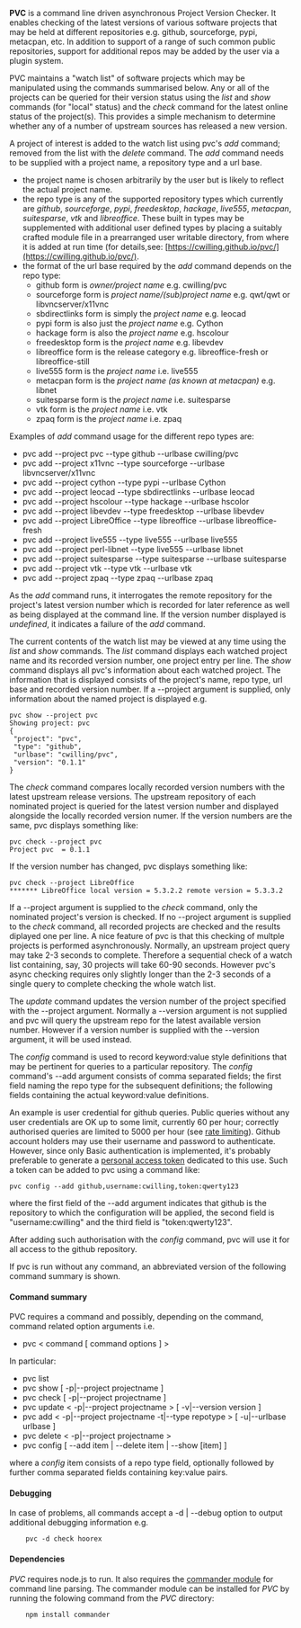 **PVC** is a command line driven asynchronous Project Version Checker. It enables checking of the latest versions of various software projects that may be held at different repositories e.g. github, sourceforge, pypi, metacpan, etc. In addition to support of a range of such common public repositories, support for additional repos may be added by the user via a plugin system.

PVC maintains a "watch list" of software projects which may be manipulated using the commands summarised below. Any or all of the projects can be queried for their version status using the *list* and *show* commands (for "local" status) and the *check* command for the latest online status of the project(s). This provides a simple mechanism to determine whether any of a number of upstream sources has released a new version.

A project of interest is added to the watch list using pvc's *add* command; removed from the list with the *delete* command. The *add* command needs to be supplied with a project name, a repository type and a url base.
  - the project name is chosen arbitrarily by the user but is likely to reflect the actual project name.
  - the repo type is any of the supported repository types which currently are *github*, *sourceforge*, *pypi*, *freedesktop*, *hackage*, *live555*, *metacpan*, *suitesparse*, *vtk* and *libreoffice*. These built in types may be supplemented with additional user defined types by placing a suitably crafted module file in a prearranged user writable directory, from where it is added at run time (for details,see: [https://cwilling.github.io/pvc/](https://cwilling.github.io/pvc/).
  - the format of the url base required by the *add* command depends on the repo type:
    - github form is *owner/project name* e.g. cwilling/pvc
    - sourceforge form is *project name/(sub)project name* e.g. qwt/qwt or libvncserver/x11vnc
    - sbdirectlinks form is simply the *project name* e.g. leocad
    - pypi form is also just the *project name* e.g. Cython
    - hackage form is also the *project name* e.g. hscolour
    - freedesktop form is the *project name* e.g. libevdev
    - libreoffice form is the release category e.g. libreoffice-fresh or libreoffice-still
    - live555 form is the *project name* i.e. live555
    - metacpan form is the *project name (as known at metacpan)* e.g. libnet
    - suitesparse form is the *project name* i.e. suitesparse
    - vtk form is the *project name* i.e. vtk
    - zpaq form is the *project name* i.e. zpaq

Examples of *add* command usage for the different repo types are:
  - pvc add --project pvc --type github --urlbase cwilling/pvc
  - pvc add --project x11vnc --type sourceforge --urlbase libvncserver/x11vnc
  - pvc add --project cython --type pypi --urlbase Cython
  - pvc add --project leocad --type sbdirectlinks --urlbase leocad
  - pvc add --project hscolour --type hackage --urlbase hscolor
  - pvc add --project libevdev --type freedesktop --urlbase libevdev
  - pvc add --project LibreOffice --type libreoffice --urlbase libreoffice-fresh
  - pvc add --project live555 --type live555 --urlbase live555
  - pvc add --project perl-libnet --type live555 --urlbase libnet
  - pvc add --project suitesparse --type suitesparse --urlbase suitesparse
  - pvc add --project vtk --type vtk --urlbase vtk
  - pvc add --project zpaq --type zpaq --urlbase zpaq

As the *add* command runs, it interrogates the remote repository for the project's latest version number which is recorded for later reference as well as being displayed at the command line. If the version number displayed is *undefined*, it indicates a failure of the *add* command.

The current contents of the watch list may be viewed at any time using the *list* and *show* commands. The *list* command displays each watched project name and its recorded version number, one project entry per line. The *show* command displays all pvc's information about each watched project. The information that is displayed consists of the project's name, repo type, url base and recorded version number. If a --project argument is supplied, only information about the named project is displayed e.g.

    pvc show --project pvc
    Showing project: pvc
    {
     "project": "pvc",
     "type": "github",
     "urlbase": "cwilling/pvc",
     "version": "0.1.1"
    }
    
The *check* command compares locally recorded version numbers with the latest upstream release versions. The upstream repository of each nominated project is queried for the latest version number and displayed alongside the locally recorded version numer. If the version numbers are the same, pvc displays something like:

    pvc check --project pvc
    Project pvc  = 0.1.1

If the version number has changed, pvc displays something like:

    pvc check --project LibreOffice
    ******* LibreOffice local version = 5.3.2.2 remote version = 5.3.3.2

If a --project argument is supplied to the *check* command, only the nominated project's version is checked. If no --project argument is supplied to the *check* command, all recorded projects are checked and the results diplayed one per line. A nice feature of pvc is that this checking of multple projects is performed asynchronously. Normally, an upstream project query may take 2-3 seconds to complete. Therefore a sequential check of a watch list containing, say, 30 projects will take 60-90 seconds. However pvc's async checking requires only slightly longer than the 2-3 seconds of a single query to complete checking the whole watch list.

The *update* command updates the version number of the project specified with the --project argument. Normally a --version argument is not supplied and pvc will query the upstream repo for the latest available version number. However if a version number is supplied with the --version argument, it will be used instead.

The *config* command is used to record keyword:value style definitions that may be pertinent for queries to a particular repository. The *config* command's --add argument consists of comma separated fields; the first field naming the repo type for the subsequent definitions; the following fields containing the actual keyword:value definitions.

An example is user credential for github queries. Public queries without any user credentials are OK up to some limit, currently 60 per hour; correctly authorised queries are limited to 5000 per hour (see [rate limiting](https://developer.github.com/v3/#rate-limiting)). Github account holders may use their username and password to authenticate. However, since only Basic authentication is implemented, it's probably preferable to generate a [personal access token](https://github.com/blog/1509-personal-api-tokens) dedicated to this use. Such a token can be added to pvc using a command like:

    pvc config --add github,username:cwilling,token:qwerty123

where the first field of the --add argument indicates that github is the repository to which the configuration will be applied, the second field is "username:cwilling" and the third field is "token:qwerty123".

After adding such authorisation with the *config* command, pvc will use it for all access to the github repository.

If pvc is run without any command, an abbreviated version of the following command summary is shown.

#### Command summary
PVC requires a command and possibly, depending on the command, command related option arguments i.e.
- pvc < command [ command options ] >

In particular:
- pvc list
- pvc show   [ -p|--project projectname ]
- pvc check  [ -p|--project projectname ]
- pvc update < -p|--project projectname > [ -v|--version version ]
- pvc add    < -p|--project projectname -t|--type repotype > [ -u|--urlbase urlbase ]
- pvc delete < -p|--project projectname >
- pvc config [ --add item | --delete item | --show [item] ]

where a *config* item consists of a repo type field, optionally followed by further comma separated fields containing key:value pairs.

#### Debugging
In case of problems, all commands accept a -d | --debug option to output additional debugging information e.g.
```
    pvc -d check hoorex
```


#### Dependencies
*PVC* requires node.js to run.
It also requires the [commander module](https://www.npmjs.com/package/commander) for command line parsing. The commander module can be installed for *PVC* by running the folowing command from the *PVC* directory:
```
    npm install commander
```

